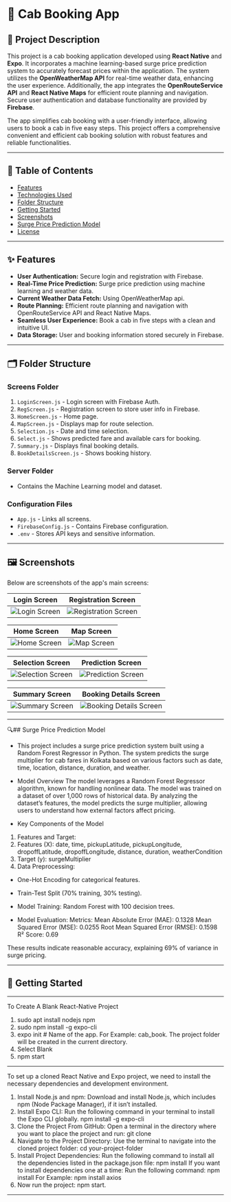 # 🚖 Cab Booking App

## 📜 Project Description
This project is a cab booking application developed using **React Native** and **Expo**. It incorporates a machine learning-based surge price prediction system to accurately forecast prices within the application. The system utilizes the **OpenWeatherMap API** for real-time weather data, enhancing the user experience. Additionally, the app integrates the **OpenRouteService API** and **React Native Maps** for efficient route planning and navigation. Secure user authentication and database functionality are provided by **Firebase**.

The app simplifies cab booking with a user-friendly interface, allowing users to book a cab in five easy steps. This project offers a comprehensive convenient and efficient cab booking solution with robust features and reliable functionalities.

---

## 📑 Table of Contents
- [Features](#-features)
- [Technologies Used](#-technologies-used)
- [Folder Structure](#-folder-structure)
- [Getting Started](#-getting-started)
- [Screenshots](#-screenshots)
- [Surge Price Prediction Model](#-surge-price-prediction-model)
- [License](#-license)

---
## ✨ Features
- **User Authentication:** Secure login and registration with Firebase.
- **Real-Time Price Prediction:** Surge price prediction using machine learning and weather data.
- **Current Weather Data Fetch:** Using OpenWeatherMap api.
- **Route Planning:** Efficient route planning and navigation with OpenRouteService API and React Native Maps.
- **Seamless User Experience:** Book a cab in five steps with a clean and intuitive UI.
- **Data Storage:** User and booking information stored securely in Firebase.

---
## 🗂️ Folder Structure

### Screens Folder
1. `LoginScreen.js` - Login screen with Firebase Auth.
2. `RegScreen.js` - Registration screen to store user info in Firebase.
3. `HomeScreen.js` - Home page.
4. `MapScreen.js` - Displays map for route selection.
5. `Selection.js` - Date and time selection.
6. `Select.js` - Shows predicted fare and available cars for booking.
7. `Summary.js` - Displays final booking details.
8. `BookDetailsScreen.js` - Shows booking history.

### Server Folder
- Contains the Machine Learning model and dataset.

### Configuration Files
- `App.js` - Links all screens.
- `FirebaseConfig.js` - Contains Firebase configuration.
- `.env` - Stores API keys and sensitive information.

---
## 🖼 Screenshots

Below are screenshots of the app's main screens:

| Login Screen                                   | Registration Screen                          |
|------------------------------------------------|----------------------------------------------|
| ![Login Screen](https://github.com/mostafijur07/Cab_Booking_App/blob/master/Screenshots/Login.jpg)   | ![Registration Screen](https://github.com/mostafijur07/Cab_Booking_App/blob/master/Screenshots/Reg.jpg) |

| Home Screen                                    | Map Screen                                   |
|------------------------------------------------|----------------------------------------------|
| ![Home Screen](https://github.com/mostafijur07/Cab_Booking_App/blob/master/Screenshots/HomePage.jpg) | ![Map Screen](https://github.com/mostafijur07/Cab_Booking_App/blob/master/Screenshots/Map.jpg) |

| Selection Screen                               | Prediction Screen                            |
|------------------------------------------------|----------------------------------------------|
| ![Selection Screen](https://github.com/mostafijur07/Cab_Booking_App/blob/master/Screenshots/Selection.jpg) | ![Prediction Screen](https://github.com/mostafijur07/Cab_Booking_App/blob/master/Screenshots/Select.jpg) |

| Summary Screen                                 | Booking Details Screen                       |
|------------------------------------------------|----------------------------------------------|
| ![Summary Screen](https://github.com/mostafijur07/Cab_Booking_App/blob/master/Screenshots/Summary.jpg) | ![Booking Details Screen](https://github.com/mostafijur07/Cab_Booking_App/blob/master/Screenshots/BookDetails.jpg) |

---
🔍## Surge Price Prediction Model
- This project includes a surge price prediction system built using a Random Forest Regressor in Python. The system predicts the surge multiplier for cab fares in Kolkata based on various factors such as date, time, location, distance, duration, and weather.

- Model Overview
The model leverages a Random Forest Regressor algorithm, known for handling nonlinear data. The model was trained on a dataset of over 1,000 rows of historical data. By analyzing the dataset’s features, the model predicts the surge multiplier, allowing users to understand how external factors affect pricing.

- Key Components of the Model
1. Features and Target:
2. Features (X): date, time, pickupLatitude, pickupLongitude, dropoffLatitude, dropoffLongitude, distance, duration, weatherCondition
3. Target (y): surgeMultiplier
4. Data Preprocessing:
- One-Hot Encoding for categorical features.
- Train-Test Split (70% training, 30% testing).
  
- Model Training:
Random Forest with 100 decision trees.

- Model Evaluation:
Metrics:
Mean Absolute Error (MAE): 0.1328
Mean Squared Error (MSE): 0.0255
Root Mean Squared Error (RMSE): 0.1598
R² Score: 0.69

These results indicate reasonable accuracy, explaining 69% of variance in surge pricing.

---
## 🚀 Getting Started
---
To Create A Blank React-Native Project
1. sudo apt install nodejs npm
2. sudo npm install -g expo-cli
3. expo init <Folder Name> # Name of the app. For Example: cab_book. The project folder will be created in the current directory.
4. Select Blank
5. npm start
   
---
To set up a cloned React Native and Expo project, we need to install the necessary dependencies and development environment.
1. Install Node.js and npm: Download and install Node.js, which includes npm (Node Package Manager), if it isn’t installed.
2. Install Expo CLI: Run the following command in your terminal to install the Expo CLI globally.
   npm install -g expo-cli
3. Clone the Project From GitHub: Open a terminal in the directory where you want to place the project and run:
   git clone <your-github-repo-url>
4. Navigate to the Project Directory: Use the terminal to navigate into the cloned project folder:
   cd your-project-folder
5. Install Project Dependencies: Run the following command to install all the dependencies listed in the package.json file:
   npm install
   If you want to install dependencies one at a time: Run the following command:
   npm install <dependencies name>
   For Example: npm install axios
6. Now run the project:
   npm start.
   
---




